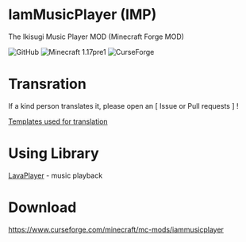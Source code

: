# IamMusicPlayer (IMP)
The Ikisugi Music Player MOD (Minecraft Forge MOD)

<img alt="GitHub" src="https://img.shields.io/github/license/teamfelnull/iammusicplayer?style=for-the-badge"> <img alt="Minecraft 1.17pre1" src="https://img.shields.io/badge/Minecraft-1.17pre1-green.svg?style=for-the-badge"> <img alt="CurseForge" src="https://cf.way2muchnoise.eu/versions/386380.svg">


# Transration
If a kind person translates it, please open an [ Issue or Pull requests ] !

[Templates used for translation](https://github.com/TeamFelnull/IamMusicPlayer/tree/1.16.5/src/main/resources/assets/iammusicplayer/lang)


# Using Library

[LavaPlayer](https://github.com/sedmelluq/lavaplayer) - music playback


# Download
https://www.curseforge.com/minecraft/mc-mods/iammusicplayer
